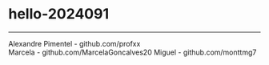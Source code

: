 # hello-2024091
------------------
Alexandre Pimentel - github.com/profxx
<br>
Marcela - github.com/MarcelaGoncalves20
Miguel - github.com/monttmg7
